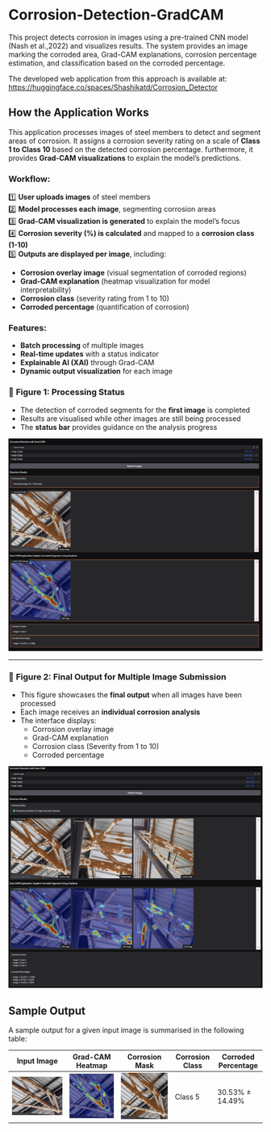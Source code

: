 # Corrosion-Detection-GradCAM
This project detects corrosion in images using a pre-trained CNN model (Nash et al.,2022) and visualizes results. The system provides an image marking the corroded area, Grad-CAM explanations, corrosion percentage estimation, and classification based on the corroded percentage.

The developed web application from this approach is available at: https://huggingface.co/spaces/Shashikatd/Corrosion_Detector

## How the Application Works

This application processes images of steel members to detect and segment areas of corrosion. It assigns a corrosion severity rating on a scale of **Class 1 to Class 10** based on the detected corrosion percentage. furthermore, it provides **Grad-CAM visualizations** to explain the model’s predictions.

### Workflow:
1️⃣ **User uploads images** of steel members  
2️⃣ **Model processes each image**, segmenting corrosion areas  
3️⃣ **Grad-CAM visualization is generated** to explain the model’s focus  
4️⃣ **Corrosion severity (%) is calculated** and mapped to a **corrosion class (1-10)**  
5️⃣ **Outputs are displayed per image**, including:
   - **Corrosion overlay image** (visual segmentation of corroded regions)  
   - **Grad-CAM explanation** (heatmap visualization for model interpretability)  
   - **Corrosion class** (severity rating from 1 to 10)  
   - **Corroded percentage** (quantification of corrosion)  

### Features:
- **Batch processing** of multiple images  
- **Real-time updates** with a status indicator  
- **Explainable AI (XAI)** through Grad-CAM  
- **Dynamic output visualization** for each image  

### 🔹 **Figure 1: Processing Status**
- The detection of corroded segments for the **first image** is completed
- Results are visualised while other images are still being processed
- The **status bar** provides guidance on the analysis progress

![Processing Image 1](https://github.com/janavodnirmalj/Corrosion-Detection-GradCAM/blob/main/WebApp_Processing.png)

---

### 🔹 **Figure 2: Final Output for Multiple Image Submission**
- This figure showcases the **final output** when all images have been processed
- Each image receives an **individual corrosion analysis**
- The interface displays:
  - Corrosion overlay image
  - Grad-CAM explanation
  - Corrosion class (Severity from 1 to 10)
  - Corroded percentage

![Final Output](https://github.com/janavodnirmalj/Corrosion-Detection-GradCAM/blob/main/WebApp_Output.png)

## Sample Output
A sample output for a given input image is summarised in the following table:

| Input Image | Grad-CAM Heatmap | Corrosion Mask | Corrosion Class | Corroded Percentage |
|-------------|-----------------|----------------|-----------------|-------------------|
| ![Input](https://github.com/janavodnirmalj/Corrosion-Detection-GradCAM/blob/main/Image1.png)| ![Grad-CAM](https://github.com/janavodnirmalj/Corrosion-Detection-GradCAM/blob/main/Image1_GC.png) | ![Mask](https://github.com/janavodnirmalj/Corrosion-Detection-GradCAM/blob/main/Image1_OL.png) | Class 5 | 30.53% ± 14.49% |

